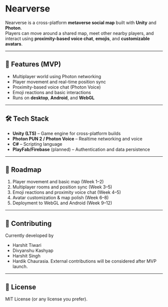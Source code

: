 # Nearverse

Nearverse is a cross-platform **metaverse social map** built with **Unity** and **Photon**.  
Players can move around a shared map, meet other nearby players, and interact using **proximity-based voice chat**, **emojis**, and **customizable avatars**.

---

## 🚀 Features (MVP)
- Multiplayer world using Photon networking
- Player movement and real-time position sync
- Proximity-based voice chat (Photon Voice)
- Emoji reactions and basic interactions
- Runs on **desktop**, **Android**, and **WebGL**

---

## 🛠 Tech Stack
- **Unity (LTS)** – Game engine for cross-platform builds  
- **Photon PUN 2 / Photon Voice** – Realtime networking and voice  
- **C#** – Scripting language  
- **PlayFab/Firebase** (planned) – Authentication and data persistence

---

## 📅 Roadmap
1. Player movement and basic map (Week 1–2)  
2. Multiplayer rooms and position sync (Week 3–5)  
3. Emoji reactions and proximity voice chat (Week 4–5)  
4. Avatar customization & map polish (Week 6–8)  
5. Deployment to WebGL and Android (Week 9–12)

---

## 🤝 Contributing
Currently developed by
- Harshit Tiwari
- Divyanshu Kashyap
- Harshit Singh
- Hardik Chaurasia.
External contributions will be considered after MVP launch.

---

## 📜 License
MIT License (or any license you prefer).
